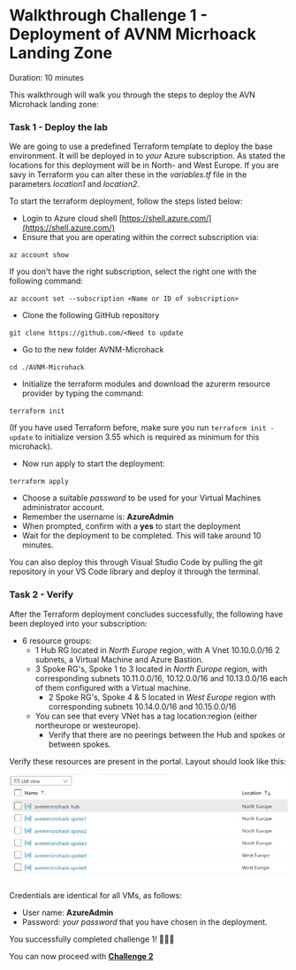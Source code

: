 # Walkthrough Challenge 1 - Deployment of AVNM Micrhoack Landing Zone

Duration: 10 minutes

This walkthrough will walk you through the steps to deploy the AVN Microhack landing zone:

### Task 1 - Deploy the lab

We are going to use a predefined Terraform template to deploy the base environment. It will be deployed in to *your* Azure subscription. As stated the locations for this deployment will be in North- and West Europe. If you are savy in Terraform you can alter these in the *variables.tf* file in the parameters *location1* and *location2*.

To start the terraform deployment, follow the steps listed below:

- Login to Azure cloud shell [https://shell.azure.com/](https://shell.azure.com/)
- Ensure that you are operating within the correct subscription via:

`az account show`

If you don't have the right subscription, select the right one with the following command:

`az account set --subscription <Name or ID of subscription>`

- Clone the following GitHub repository

`git clone https://github.com/<Need to update`

- Go to the new folder AVNM-Microhack

`cd ./AVNM-Microhack`

- Initialize the terraform modules and download the azurerm resource provider by typing the command:

`terraform init`

(If you have used Terraform before, make sure you run `terraform init -update` to initialize version 3.55 which is required as minimum for this microhack).

- Now run apply to start the deployment:

`terraform apply`

- Choose a suitable *password* to be used for your Virtual Machines administrator account.
- Remember the username is: **AzureAdmin**
- When prompted, confirm with a **yes** to start the deployment
- Wait for the deployment to be completed. This will take around 10 minutes.

You can also deploy this through Visual Studio Code by pulling the git repository in your VS Code library and deploy it through the terminal.

### Task 2 - Verify

After the Terraform deployment concludes successfully, the following have been deployed into your subscription:

- 6 resource groups:
  - 1 Hub RG located in *North Europe* region, with A Vnet 10.10.0.0/16 2 subnets, a Virtual Machine and Azure Bastion.
  - 3 Spoke RG's, Spoke 1 to 3 located in *North Europe* region, with corresponding subnets 10.11.0.0/16, 10.12.0.0/16 and 10.13.0.0/16 each of them configured with a Virtual machine.
    - 2 Spoke RG's, Spoke 4 & 5 located in *West Europe* region with corresponding subnets 10.14.0.0/16 and 10.15.0.0/16
  - You can see that every VNet has a tag location:region (either northeurope or westeurope).
    - Verify that there are no peerings between the Hub and spokes or between spokes.

Verify these resources are present in the portal.
Layout should look like this:

![Landingzone Overview](./images/D1T2-verifylab.jpg)

Credentials are identical for all VMs, as follows:

- User name: **AzureAdmin**
- Password: *your password* that you have chosen in the deployment.

You successfully completed challenge 1! 🚀🚀🚀

You can now proceed with **[Challenge 2](../../README.md#challenge-2-create-network-groups)**
 